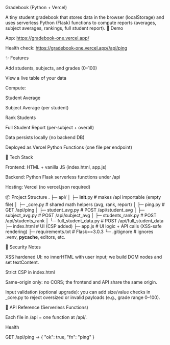 Gradebook (Python + Vercel)

A tiny student gradebook that stores data in the browser (localStorage) and uses serverless Python (Flask) functions to compute reports (averages, subject averages, rankings, full student report). 
🚀 Demo

App: https://gradebook-one.vercel.app/

Health check: https://gradebook-one.vercel.app//api/ping

✨ Features

Add students, subjects, and grades (0–100)

View a live table of your data

Compute:

Student Average

Subject Average (per student)

Rank Students

Full Student Report (per-subject + overall)

Data persists locally (no backend DB)

Deployed as Vercel Python Functions (one file per endpoint)

🧰 Tech Stack

Frontend: HTML + vanilla JS (index.html, app.js)

Backend: Python Flask serverless functions under /api

Hosting: Vercel (no vercel.json required)


📦 Project Structure
.
├─ api/
│  ├─ __init__.py               # makes /api importable (empty file)
│  ├─ _core.py                  # shared math helpers (avg, rank, report)
│  ├─ ping.py                   # GET  /api/ping
│  ├─ student_avg.py            # POST /api/student_avg
│  ├─ subject_avg.py            # POST /api/subject_avg
│  ├─ students_rank.py          # POST /api/students_rank
│  └─ full_student_data.py      # POST /api/full_student_data
├─ index.html                   # UI (CSP added)
├─ app.js                       # UI logic + API calls (XSS-safe rendering)
├─ requirements.txt             # Flask==3.0.3
└─ .gitignore                   # ignores .venv, __pycache__, editors, etc.

🔐 Security Notes

XSS hardened UI: no innerHTML with user input; we build DOM nodes and set textContent.

Strict CSP in index.html

Same-origin only: no CORS; the frontend and API share the same origin.

Input validation (optional upgrade): you can add size/value checks in _core.py to reject oversized or invalid payloads (e.g., grade range 0–100).

🧪 API Reference (Serverless Functions)

Each file in /api = one function at /api/<filename>.

Health

GET /api/ping → { "ok": true, "fn": "ping" }
